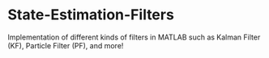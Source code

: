 # State-Estimation-Filters
Implementation of different kinds of filters in MATLAB such as Kalman Filter (KF), Particle Filter (PF), and more!
